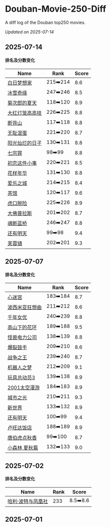 # Douban-Movie-250-Diff

A diff log of the Douban top250 movies.

*Updated on 2025-07-14*

## 2025-07-14


#### 排名及分数变化

|     Name    |   Rank   |   Score  |
| ---------- | -------- | -------- |
| [白日梦想家](https://movie.douban.com/subject/2133323) | 215➡️214 | 8.6 |
| [冰雪奇缘](https://movie.douban.com/subject/4202982) | 247➡️246 | 8.5 |
| [菊次郎的夏天](https://movie.douban.com/subject/1293359) | 118➡️120 | 8.9 |
| [大红灯笼高高挂](https://movie.douban.com/subject/1293323) | 226➡️225 | 8.8 |
| [断背山](https://movie.douban.com/subject/1418834) | 117➡️118 | 8.8 |
| [无耻混蛋](https://movie.douban.com/subject/1438652) | 221➡️220 | 8.7 |
| [阳光灿烂的日子](https://movie.douban.com/subject/1291875) | 130➡️131 | 8.8 |
| [七宗罪](https://movie.douban.com/subject/1292223) | 98➡️99 | 8.8 |
| [初恋这件小事](https://movie.douban.com/subject/4739952) | 220➡️221 | 8.5 |
| [花样年华](https://movie.douban.com/subject/1291557) | 131➡️130 | 8.8 |
| [爱乐之城](https://movie.douban.com/subject/25934014) | 214➡️215 | 8.4 |
| [茶馆](https://movie.douban.com/subject/1461403) | 120➡️117 | 9.6 |
| [虎口脱险](https://movie.douban.com/subject/1296909) | 225➡️226 | 8.9 |
| [大佛普拉斯](https://movie.douban.com/subject/27059130) | 201➡️202 | 8.7 |
| [魂断蓝桥](https://movie.douban.com/subject/1293964) | 246➡️247 | 8.8 |
| [还有明天](https://movie.douban.com/subject/36445098) | 99➡️98 | 9.4 |
| [芙蓉镇](https://movie.douban.com/subject/1297880) | 202➡️201 | 9.3 |
## 2025-07-07


#### 排名及分数变化

|     Name    |   Rank   |   Score  |
| ---------- | -------- | -------- |
| [心迷宫](https://movie.douban.com/subject/25917973) | 183➡️184 | 8.7 |
| [波西米亚狂想曲](https://movie.douban.com/subject/5300054) | 211➡️212 | 8.6 |
| [千年女优](https://movie.douban.com/subject/1307394) | 240➡️239 | 8.8 |
| [高山下的花环](https://movie.douban.com/subject/1422283) | 189➡️188 | 9.5 |
| [怪兽电力公司](https://movie.douban.com/subject/1291579) | 138➡️139 | 8.8 |
| [爆裂鼓手](https://movie.douban.com/subject/25773932) | 209➡️210 | 8.6 |
| [战争之王](https://movie.douban.com/subject/1419936) | 239➡️240 | 8.7 |
| [机器人之梦](https://movie.douban.com/subject/35426925) | 212➡️209 | 9.1 |
| [玩具总动员3](https://movie.douban.com/subject/1858711) | 139➡️138 | 8.9 |
| [2001太空漫游](https://movie.douban.com/subject/1292226) | 184➡️183 | 8.9 |
| [城市之光](https://movie.douban.com/subject/1293908) | 210➡️211 | 9.3 |
| [新世界](https://movie.douban.com/subject/10437779) | 133➡️132 | 8.9 |
| [还有明天](https://movie.douban.com/subject/36445098) | 100➡️99 | 9.4 |
| [卢旺达饭店](https://movie.douban.com/subject/1291822) | 188➡️189 | 8.9 |
| [唐伯虎点秋香](https://movie.douban.com/subject/1306249) | 99➡️100 | 8.7 |
| [小森林 夏秋篇](https://movie.douban.com/subject/25814705) | 132➡️133 | 9.0 |
## 2025-07-02


#### 排名及分数变化

|     Name    |   Rank   |   Score  |
| ---------- | -------- | -------- |
| [哈利·波特与凤凰社](https://movie.douban.com/subject/1457217) | 233 | 8.5➡️8.6 |
## 2025-07-01

